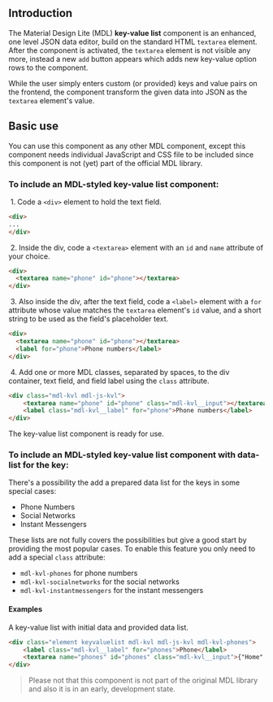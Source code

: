 ## Introduction
The Material Design Lite (MDL) **key-value list** component is an enhanced, one level JSON data editor, build on the standard HTML `textarea` element. After the component is activated, the `textarea` element is not visible any more, instead a new `add` button appears which adds new key-value option rows to the component.

While the user simply enters custom (or provided) keys and value pairs on the frontend, the component transform the given data into JSON as the `textarea` element's value.

## Basic use
You can use this component as any other MDL component, except this component needs individual JavaScript and CSS file to be included since this component is not (yet) part of the official MDL library. 

### To include an MDL-styled **key-value list** component:

&nbsp;1. Code a `<div>` element to hold the text field.
```html
<div>
...
</div>
```
&nbsp;2. Inside the div, code a `<textarea>` element with an `id` and `name` attribute of your choice.
```html
<div>
  <textarea name="phone" id="phone"></textarea>
</div>
```
&nbsp;3. Also inside the div, after the text field, code a `<label>` element with a `for` attribute whose value matches the `textarea` element's `id` value, and a short string to be used as the field's placeholder text.
```html
<div>
  <textarea name="phone" id="phone"></textarea>
  <label for="phone">Phone numbers</label>
</div>
```
&nbsp;4. Add one or more MDL classes, separated by spaces, to the div container, text field, and field label using the `class` attribute.
```html
<div class="mdl-kvl mdl-js-kvl">
    <textarea name="phone" id="phone" class="mdl-kvl__input"></textarea>
    <label class="mdl-kvl__label" for="phone">Phone numbers</label>
</div>
```
The key-value list component is ready for use.

### To include an MDL-styled **key-value list** component with data-list for the key:

There's a possibility the add a prepared data list for the keys in some special cases:

* Phone Numbers
* Social Networks
* Instant Messengers

These lists are not fully covers the possibilities but give a good start by providing the most popular cases. To enable this feature you only need to add a special `class` attribute:

* `mdl-kvl-phones` for phone numbers
* `mdl-kvl-socialnetworks` for the social networks
* `mdl-kvl-instantmessengers` for the instant messengers

#### Examples

A key-value list with initial data and provided data list.
```html
<div class="element keyvaluelist mdl-kvl mdl-js-kvl mdl-kvl-phones">
    <label class="mdl-kvl__label" for="phones">Phone</label>
    <textarea name="phones" id="phones" class="mdl-kvl__input">{"Home":"+49 123 12345678","Work":"0123 1234 9876"}</textarea>
</div>
```

> Please not that this component is not part of the original MDL library and also it is in an early, development state.